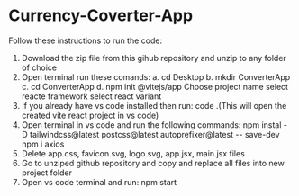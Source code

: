 # Currency-Coverter-App
Follow these instructions to run the code:
1. Download the zip file from this gihub repository and unzip to any folder of choice
2. Open terminal run these comands: 
  a. cd Desktop
  b. mkdir ConverterApp
  c. cd ConverterApp 
  d. npm init @vitejs/app
    Choose project name
    select reacte framework
    select react variant
3. If you already have vs code installed then run:
  code .(This will open the created vite react project in vs code)
3. Open terminal in vs code and run the following commands: 
  npm instal -D tailwindcss@latest postcss@latest autoprefixer@latest -- save-dev
  npm i axios
4. Delete app.css, favicon.svg, logo.svg, app.jsx, main.jsx files
5. Go to unziped github repository and copy and replace all files into new project folder
6. Open vs code terminal and run:
  npm start
  

